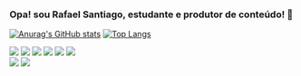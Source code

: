 ### Opa! sou Rafael Santiago, estudante e produtor de conteúdo! 🖖

[![Anurag's GitHub stats](https://github-readme-stats.vercel.app/api?username=jojono25&show_icons=true&theme=radical&card_width=45%)](https://github.com/anuraghazra/github-readme-stats)
[![Top Langs](https://github-readme-stats.vercel.app/api/top-langs/?username=jojono25&layout=compact&card_width=50%)](https://github.com/anuraghazra/github-readme-stats)

<div>
  <img src="https://img.icons8.com/fluency/48/null/html-5.png"/>
  <img src="https://img.icons8.com/color/48/null/css3.png"/>
  <img src="https://img.icons8.com/fluency/48/null/python.png"/>
  <img src="https://img.icons8.com/color/48/null/javascript--v1.png"/>
  <img src="https://img.icons8.com/emoji/48/null/video-game-emoji.png"/>
  <img src="https://img.icons8.com/color/48/null/apple-arcade.png"/>
</div>

<div>
<a ref="https://www.linkedin.com/in/rafael-martins-17b329131/"><img src="https://img.shields.io/badge/LinkedIn-0077B5?style=for-the-badge&logo=linkedin&logoColor=white"></a>
<a ref="https://beacons.ai/jojonotv"><img src="https://img.shields.io/badge/bio.link-000000%7D?style=for-the-badge&logo=biolink&logoColor=white"></a>
</div>

<!--
**Jojono25/Jojono25** is a ✨ _special_ ✨ repository because its `README.md` (this file) appears on your GitHub profile.

Here are some ideas to get you started:

- 🔭 I’m currently working on ...
- 🌱 I’m currently learning ...
- 👯 I’m looking to collaborate on ...
- 🤔 I’m looking for help with ...
- 💬 Ask me about ...
- 📫 How to reach me: ...
- 😄 Pronouns: ...
- ⚡ Fun fact: ...
-->


